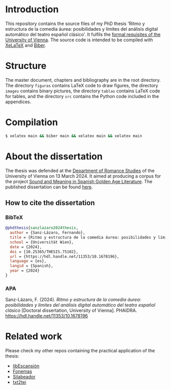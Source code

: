 # Introduction
This repository contains the source files of my PhD thesis 'Ritmo y estructura de la comedia áurea: posibilidades y límites del análisis digital automático del teatro español clásico'. It fulfils the [formal requisites of the University of Vienna](https://lehre-schmelz.univie.ac.at/waehrend-des-studiums/abschlussarbeiten/). The source code is intended to be compiled with [XeLaTeX](https://tug.org/xetex/) and [Biber](https://www.ctan.org/pkg/biber).

# Structure
The master document, chapters and bibliography are in the root directory. The directory ```figuras``` contains LaTeX code to draw figures, the directory ```images``` contains binary pictures, the directory ```tablas``` contains LaTeX code for tables, and the directory ```src``` contains the Python code included in the appendices.

# Compilation

```bash
$ xelatex main && biber main && xelatex main && xelatex main
```

# About the dissertation
The thesis was defended at the [Department of Romance Studies](https://romanistik.univie.ac.at/) of the University of Vienna on 13 March 2024. It aimed at producing a corpus for the project [Sound and Meaning in Spanish Golden Age Literature](https://doi.org/10.55776/P32563). The published dissertation can be found [here](https://doi.org/10.25365/thesis.75102).

## How to cite the dissertation
### BibTeX

```bibtex
@phdthesis{sanzlazaro2024thesis,
  author = {Sanz-Lázaro, Fernando},
  title = {Ritmo y estructura de la comedia áurea: posibilidades y límites del análisis digital automático del teatro español clásico},
  school = {Universität Wien},
  date = {2024},
  doi = {10.25365/THESIS.75102},
  url = {https://hdl.handle.net/11353/10.1678196}, 
  language = {es},
  langid = {Spanish},
  year = {2024}
}
```
### APA

Sanz-Lázaro, F. (2024). *Ritmo y estructura de la comedia áurea: posibilidades y límites del análisis digital automático del teatro español clásico* [Doctoral dissertation, University of Vienna]. PHAIDRA. <https://hdl.handle.net/11353/10.1678196>

# Related work

Please check my other repos containing the practical application of the thesis:
- [libEscansión](https://github.com/fsanzl/libEscansion)
- [Fonemas](https://github.com/fsanzl/fonemas)
- [Silabeador](https://github.com/fsanzl/silabeador)
- [txt2tei](https://github.com/fsanzl/txt2tei)
